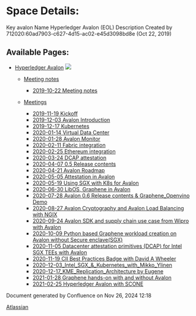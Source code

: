 # Space Details:

Key avalon Name Hyperledger Avalon (EOL) Description Created by 712020:60ad7903-c627-4d15-ac02-e45d3098bd8e (Oct 22, 2019)

## Available Pages:

- [Hyperledger Avalon](Hyperledger-Avalon_17301509.html) ![](images/icons/contenttypes/home_page_16.png)
  
  - [Meeting notes](Meeting-notes_17301533.html)
    
    - [2019-10-22 Meeting notes](2019-10-22-Meeting-notes_17301530.html)
  
  <!--THE END-->
  
  - [Meetings](Meetings_17301616.html)
    
    - [2019-11-19 Kickoff](2019-11-19-Kickoff_17301632.html)
    
    <!--THE END-->
    
    - [2019-12-03 Avalon Introduction](2019-12-03-Avalon-Introduction_17301630.html)
    
    <!--THE END-->
    
    - [2019-12-17 Kubernetes](2019-12-17-Kubernetes_17301540.html)
    
    <!--THE END-->
    
    - [2020-01-14 Virtual Data Center](2020-01-14-Virtual-Data-Center_17301638.html)
    
    <!--THE END-->
    
    - [2020-01-28 Avalon Monitor](2020-01-28-Avalon-Monitor_17301651.html)
    
    <!--THE END-->
    
    - [2020-02-11 Fabric integration](2020-02-11-Fabric-integration_17301678.html)
    
    <!--THE END-->
    
    - [2020-02-25 Ethereum integration](2020-02-25-Ethereum-integration_17301685.html)
    
    <!--THE END-->
    
    - [2020-03-24 DCAP attestation](2020-03-24-DCAP-attestation_17301693.html)
    
    <!--THE END-->
    
    - [2020-04-07 0.5 Release contents](2020-04-07-0.5-Release-contents_17301702.html)
    
    <!--THE END-->
    
    - [2020-04-21 Avalon Roadmap](2020-04-21-Avalon-Roadmap_17301715.html)
    
    <!--THE END-->
    
    - [2020-05-05 Attestation in Avalon](2020-05-05-Attestation-in-Avalon_17301717.html)
    
    <!--THE END-->
    
    - [2020-05-19 Using SGX with K8s for Avalon](2020-05-19-Using-SGX-with-K8s-for-Avalon_17301724.html)
    
    <!--THE END-->
    
    - [2020-06-30 LibOS, Graphene in Avalon](2020-06-30-LibOS%2C-Graphene-in-Avalon_17301730.html)
    
    <!--THE END-->
    
    - [2020-07-28 Avalon 0.6 Release contents &amp; Graphene\_Openvino Demo](17301736.html)
    
    <!--THE END-->
    
    - [2020-08-27 Avalon Cryptography and Avalon Load Balancing with NGIX](2020-08-27-Avalon-Cryptography-and-Avalon-Load-Balancing-with-NGIX_17301743.html)
    
    <!--THE END-->
    
    - [2020-09-24 Avalon SDK and supply chain use case from Wipro with Avalon](2020-09-24-Avalon-SDK-and-supply-chain-use-case-from-Wipro-with-Avalon_17301751.html)
    
    <!--THE END-->
    
    - [2020-10-09 Python based Graphene workload creation on Avalon without Secure enclave(SGX)](17301755.html)
    
    <!--THE END-->
    
    - [2020-11-05 Datacenter attestation primitives (DCAP) for Intel SGX TEEs with Avalon](17301759.html)
    
    <!--THE END-->
    
    - [2020-11-19 CII Best Practices Badge with David A Wheeler](2020-11-19-CII-Best-Practices-Badge-with-David-A-Wheeler_17301765.html)
    
    <!--THE END-->
    
    - [2020-12-03\_Intel\_SGX\_&amp;\_Kubernetes\_with\_Mikko\_Ylinen](17301769.html)
    
    <!--THE END-->
    
    - [2020-12-17\_KME\_Replication\_Architecture by Eugene](2020-12-17_KME_Replication_Architecture-by-Eugene_17301776.html)
    
    <!--THE END-->
    
    - [2021-01-28 Graphene hands-on with and without Avalon](2021-01-28-Graphene-hands-on-with-and-without-Avalon_17301781.html)
    
    <!--THE END-->
    
    - [2021-02-25 Hyperledger Avalon with SCONE](2021-02-25-Hyperledger-Avalon-with-SCONE_17301786.html)

Document generated by Confluence on Nov 26, 2024 12:18

[Atlassian](http://www.atlassian.com/)
